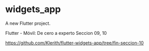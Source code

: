 # widgets_app

A new Flutter project.


Flutter - Móvil: De cero a experto
Seccion 09, 10

https://github.com/Klerith/flutter-widgets-app/tree/fin-seccion-10
